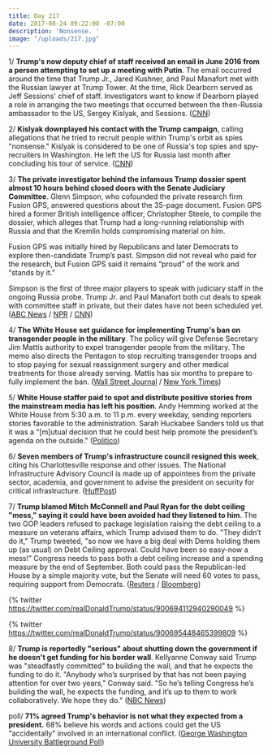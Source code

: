 ```yaml
---
title: Day 217
date: 2017-08-24 09:22:00 -07:00
description: 'Nonsense. '
image: "/uploads/217.jpg"
---
```


1/ **Trump's now deputy chief of staff received an email in June 2016 from a person attempting to set up a meeting with Putin**. The email occurred around the time that Trump Jr., Jared Kushner, and Paul Manafort met with the Russian lawyer at Trump Tower. At the time, Rick Dearborn served as Jeff Sessions' chief of staff. Investigators want to know if Dearborn played a role in arranging the two meetings that occurred between the then-Russia ambassador to the US, Sergey Kislyak, and Sessions. ([CNN](http://www.cnn.com/2017/08/23/politics/donald-trump-rick-dearborn-email-russia-investigation/index.html))

2/ **Kislyak downplayed his contact with the Trump campaign**, calling allegations that he tried to recruit people within Trump's orbit as spies "nonsense." Kislyak is considered to be one of Russia's top spies and spy-recruiters in Washington. He left the US for Russia last month after concluding his tour of service. ([CNN](http://www.cnn.com/2017/08/23/politics/ex-russian-diplomat-sergey-kislyak-cnn-interview/index.html))

3/ **The private investigator behind the infamous Trump dossier spent almost 10 hours behind closed doors with the Senate Judiciary Committee**. Glenn Simpson, who cofounded the private research firm Fusion GPS, answered questions about the 35-page document. Fusion GPS hired a former British intelligence officer, Christopher Steele, to compile the dossier, which alleges that Trump had a long-running relationship with Russia and that the Kremlin holds compromising material on him.

Fusion GPS was initially hired by Republicans and later Democrats to explore then-candidate Trump’s past. Simpson did not reveal who paid for the research, but Fusion GPS said it remains “proud” of the work and “stands by it.”

Simpson is the first of three major players to speak with judiciary staff in the ongoing Russia probe. Trump Jr. and Paul Manafort both cut deals to speak with committee staff in private, but their dates have not been scheduled yet. ([ABC News](http://abcnews.go.com/Politics/attorney-glenn-simpson-reveal-clients-trump-dossier-investigators/story?id=49367909) / [NPR](http://www.npr.org/2017/08/23/545289362/researcher-behind-unverified-trump-dossier-meets-senate-investigators) / [CNN](http://www.cnn.com/2017/08/22/politics/glenn-simpson-senate-judiciary-investigators/index.html))

4/ **The White House set guidance for implementing Trump's ban on transgender people in the military**. The policy will give Defense Secretary Jim Mattis authority to expel transgender people from the military. The memo also directs the Pentagon to stop recruiting transgender troops and to stop paying for sexual reassignment surgery and other medical treatments for those already serving. Mattis has six months to prepare to fully implement the ban. ([Wall Street Journal](https://www.wsj.com/articles/white-house-sets-rules-for-military-transgender-ban-1503534757) / [New York Times](https://www.nytimes.com/2017/08/23/us/politics/trump-military-transgender-ban.html?_r=0))

5/ **White House staffer paid to spot and distribute positive stories from the mainstream media has left his position**. Andy Hemming worked at the White House from 5:30 a.m. to 11 p.m. every weekday, sending reporters stories favorable to the administration. Sarah Huckabee Sanders told us that it was a “\[m\]utual decision that he could best help promote the president’s agenda on the outside." ([Politico](http://www.politico.com/tipsheets/playbook/2017/08/24/scoop-andy-hemming-out-at-wh-trumps-heated-calls-with-senators-the-juice-perry-bringing-family-and-friends-on-trip-abroad-risa-heller-drops-kushner-cos-as-a-client-jay-solomons-new-job-222038))

6/ **Seven members of Trump's infrastructure council resigned this week**, citing his Charlottesville response and other issues. The National Infrastructure Advisory Council is made up of appointees from the private sector, academia, and government to advise the president on security for critical infrastructure. ([HuffPost](http://www.huffingtonpost.com/entry/infrastructure-advisers-trump-homeland-security_us_599ddf67e4b0821444c07fb9?ncid=tweetlnkushpmg00000067))

7/ **Trump blamed Mitch McConnell and Paul Ryan for the debt ceiling "mess," saying it could have been avoided had they listened to him**. The two GOP leaders refused to package legislation raising the debt ceiling to a measure on veterans affairs, which Trump advised them to do. "They didn’t do it," Trump tweeted, "so now we have a big deal with Dems holding them up (as usual) on Debt Ceiling approval. Could have been so easy-now a mess!” Congress needs to pass both a debt ceiling increase and a spending measure by the end of September. Both could pass the Republican-led House by a simple majority vote, but the Senate will need 60 votes to pass, requiring support from Democrats. ([Reuters](https://www.reuters.com/article/us-usa-trump-budget-idUSKCN1B41RT) / [Bloomberg](https://www.bloomberg.com/news/articles/2017-08-24/trump-blames-debt-ceiling-mess-on-gop-leaders-in-congress))

{% twitter https://twitter.com/realDonaldTrump/status/900694112940290049 %}

{% twitter https://twitter.com/realDonaldTrump/status/900695448465399809 %}

8/ **Trump is reportedly "serious" about shutting down the government if he doesn't get funding for his border wall**. Kellyanne Conway said Trump was "steadfastly committed" to building the wall, and that he expects the funding to do it. "Anybody who’s surprised by that has not been paying attention for over two years," Conway said. "So he’s telling Congress he’s building the wall, he expects the funding, and it’s up to them to work collaboratively. We hope they do." ([NBC News](https://www.nbcnews.com/politics/donald-trump/trump-team-escalates-threats-shutdown-government-n795506))

poll/ **71% agreed Trump's behavior is not what they expected from a president.** 68% believe his words and actions could get the US "accidentally" involved in an international conflict. ([George Washington University Battleground Poll](https://mediarelations.gwu.edu/new-gw-battleground-poll-finds-widespread-public-concern-about-president-trump%E2%80%99s-behavior))
